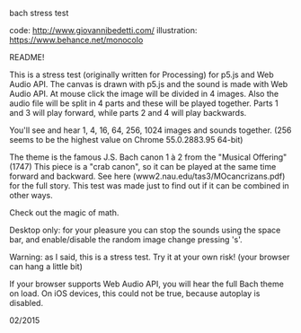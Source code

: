 bach stress test
 
 code: http://www.giovannibedetti.com/
 illustration: https://www.behance.net/monocolo
 
 README!
 
 This is a stress test (originally written for Processing) for p5.js and Web Audio API.
 The canvas is drawn with p5.js and the sound is made with Web Audio API.
 At mouse click the image will be divided in 4 images.
 Also the audio file will be split in 4 parts and these will be played together. Parts 1 and 3 will play forward, while parts 2 and 4 will play backwards.
 
 You'll see and hear 1, 4, 16, 64, 256, 1024 images and sounds together. (256 seems to be the highest value on Chrome 55.0.2883.95 64-bit)
 
 The theme is the famous J.S. Bach canon 1 à 2 from the "Musical Offering" (1747)
 This piece is a "crab canon", so it can be played at the same time forward and backward.
 See here (www2.nau.edu/tas3/MOcancrizans.pdf) for the full story.
 This test was made just to find out if it can be combined in other ways. 
 
 Check out the magic of math.
 
 Desktop only: 
 for your pleasure you can stop the sounds using the space bar, 
 and enable/disable the random image change pressing 's'.
 
 Warning: as I said, this is a stress test. Try it at your own risk! (your browser can hang a little bit)
 
 If your browser supports Web Audio API, you will hear the full Bach theme on load. On iOS devices, this could not be true, because autoplay is disabled.
 
 02/2015
 